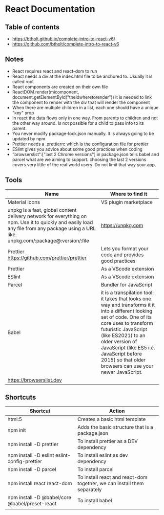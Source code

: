 # React Documentation

## Table of contents

- https://btholt.github.io/complete-intro-to-react-v6/
- https://github.com/btholt/complete-intro-to-react-v6

## Notes

- React requires react and react-dom to run
- React needs a div at the index.html file to be anchored to. Usually it is called root
- React components are created on their own file
- ReactDOM.render(micomponent, document.getElementById("theidwheretorender")) it is needed to link the component to render with the div that will render the component
- When there are multiple children in a list, each one should have a unique "key" prop
- In react the data flows only in one way. From parents to children and not the other way around. Is not possible for a child to pass info to its parent.
- You never modify package-lock.json manually. It is always going to be updated by npm
- Prettier needs a .prettierrc which is the configuration file for prettier
- ESlint gives you advice about some good practices when coding
- "browserslist":["last 2 Chrome versions"] in package.json tells babel and parcel what are we aiming to support. choosing the last 2 versions covers very little of the real world users. Do not limit that way your app.

## Tools

| Name                                                                                                                                                                                    | Where to find it                                                                                                                                                                                                                                                                                                        |
| --------------------------------------------------------------------------------------------------------------------------------------------------------------------------------------- | ----------------------------------------------------------------------------------------------------------------------------------------------------------------------------------------------------------------------------------------------------------------------------------------------------------------------- |
| Material Icons                                                                                                                                                                          | VS plugin marketplace                                                                                                                                                                                                                                                                                                   |
| unpkg is a fast, global content delivery network for everything on npm. Use it to quickly and easily load any file from any package using a URL like: unpkg.com/:package@:version/:file | https://unpkg.com                                                                                                                                                                                                                                                                                                       |
| Prettier https://github.com/prettier/prettier                                                                                                                                           | Lets you format your code and provides good practices                                                                                                                                                                                                                                                                   |
| Prettier                                                                                                                                                                                | As a VScode extension                                                                                                                                                                                                                                                                                                   |
| ESlint                                                                                                                                                                                  | As a VScode extension                                                                                                                                                                                                                                                                                                   |
| Parcel                                                                                                                                                                                  | Bundler for JavaScript                                                                                                                                                                                                                                                                                                  |
| Babel                                                                                                                                                                                   | it is a transpilation tool: it takes that looks one way and transforms it it into a different looking set of code. One of its core uses to transform futuristic JavaScript (like ES2021) to an older version of JavaScript (like ES5 i.e. JavaScript before 2015) so that older browsers can use your newer JavaScript. |
| https://browserslist.dev                                                                                                                                                                |                                                                                                                                                                                                                                                                                                                         |

## Shortcuts

| Shortcut                                       | Action                                                                  |
| ---------------------------------------------- | ----------------------------------------------------------------------- |
| html:5                                         | Creates a basic html template                                           |
| npm init                                       | Adds the basic structure that is a package.json                         |
| npm install -D prettier                        | To install prettier as a DEV dependency                                 |
| npm install -D eslint eslint-config-prettier   | To install eslint as dev dependency                                     |
| npm install -D parcel                          | To install parcel                                                       |
| npm install react react-dom                    | To install react and react-dom together, we can install them separately |
| npm install -D @babel/core @babel/preset-react | To install babel                                                        |
|                                                |                                                                         |
